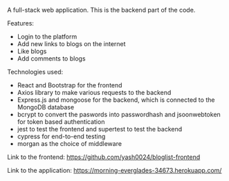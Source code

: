 A full-stack web application. This is the backend part of the code.

Features:
- Login to the platform
- Add new links to blogs on the internet
- Like blogs
- Add comments to blogs

Technologies used:
- React and Bootstrap for the frontend
- Axios library to make various requests to the backend
- Express.js and mongoose for the backend, which is connected to the MongoDB database
- bcrypt to convert the paswords into passwordhash and jsoonwebtoken for token based authentication
- jest to test the frontend and supertest to test the backend
- cypress for end-to-end testing
- morgan as the choice of middleware

Link to the frontend: https://github.com/yash0024/bloglist-frontend

Link to the application: https://morning-everglades-34673.herokuapp.com/
